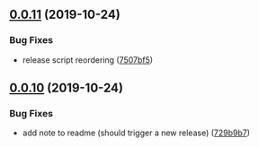 ## [0.0.11](https://github.com/mirceanis/carpet/compare/0.0.10...0.0.11) (2019-10-24)


### Bug Fixes

* release script reordering ([7507bf5](https://github.com/mirceanis/carpet/commit/7507bf59dbe2306de5d3a11948df6ee6ce1970a9))

## [0.0.10](https://github.com/mirceanis/carpet/compare/0.0.9...0.0.10) (2019-10-24)


### Bug Fixes

* add note to readme (should trigger a new release) ([729b9b7](https://github.com/mirceanis/carpet/commit/729b9b711f08d0797205947d85ba4e5b6e841a96))
